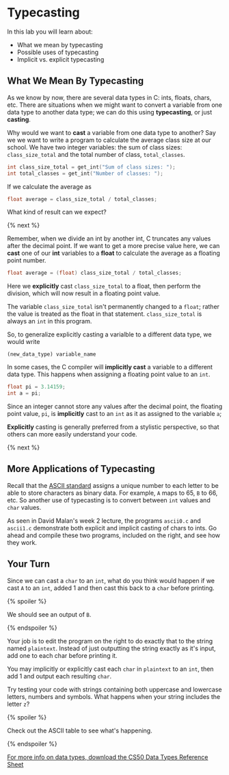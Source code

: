 # Typecasting

In this lab you will learn about:

- What we mean by typecasting
- Possible uses of typecasting
- Implicit vs. explicit typecasting

## What We Mean By Typecasting

As we know by now, there are several data types in C: ints, floats, chars, etc. There are situations when we might want to convert a variable from one data type to another data type; we can do this using **typecasting**, or just **casting**.

Why would we want to **cast** a variable from one data type to another? Say we we want to write a program to calculate the average class size at our school. We have two integer variables: the sum of class sizes: `class_size_total` and the total number of class, `total_classes`. 

```c
int class_size_total = get_int("Sum of class sizes: ");
int total_classes = get_int("Number of classes: ");
```

If we calculate the average as 

```c
float average = class_size_total / total_classes;
```

What kind of result can we expect? 

{% next %}

Remember, when we divide an int by another int, C truncates any values after the decimal point. If we want to get a more precise value here, we can **cast** one of our **int** variables to a **float** to calculate the average as a floating point number.

```c
float average = (float) class_size_total / total_classes;
```

Here we **explicitly** cast `class_size_total` to a float, then perform the division, which will now result in a floating point value.

The variable `class_size_total` isn't permanently changed to a `float`; rather the value is treated as the float in that statement. `class_size_total` is always an `int` in this program.

So, to generalize explicitly casting a varialble to a different data type, we would write

```
(new_data_type) variable_name
```

In some cases, the C compiler will **implicitly cast** a variable to a different data type. This happens when assigning a floating point value to an `int`.

```c
float pi = 3.14159;
int a = pi;
```

Since an integer cannot store any values after the decimal point, the floating point value, `pi`, is **implicitly** cast to an `int` as it as assigned to the variable `a`;

**Explicitly** casting is generally preferred from a stylistic perspective, so that others can more easily understand your code.

{% next %}

## More Applications of Typecasting

Recall that the [ASCII standard](https://study.cs50.net/slideshows/1w3Ynz9oAJvVSIKZnloDngCWzlHuyd79tAaFRbOHTLD4/img/1.png) assigns a unique number to each letter to be able to store characters as binary data. For example, `A` maps to 65, `B` to 66, etc. So another use of typecasting is to convert between `int` values and `char` values.

As seen in David Malan's week 2 lecture, the programs `ascii0.c` and `ascii1.c` demonstrate both explicit and implicit casting of chars to ints. Go ahead and compile these two programs, included on the right, and see how they work.

## Your Turn

Since we can cast a `char` to an `int`, what do you think would happen if we cast `A` to an `int`, added 1 and then cast this back to a `char` before printing.

{% spoiler %}

We should see an output of `B`.

{% endspoiler %}

Your job is to edit the program on the right to do exactly that to the string named `plaintext`. Instead of just outputting the string exactly as it's input, add one to each char before printing it.

You may implicitly or explicitly cast each `char` in `plaintext` to an `int`, then add 1 and output each resulting `char`.

Try testing your code with strings containing both uppercase and lowercase letters, numbers and symbols. What happens when your string includes the letter `z`?

{% spoiler %}

Check out the ASCII table to see what's happening.

{% endspoiler %}

[For more info on data types, download the CS50 Data Types Reference Sheet](https://ap.cs50.school/assets/pdfs/unit2/typecasting.pdf)

